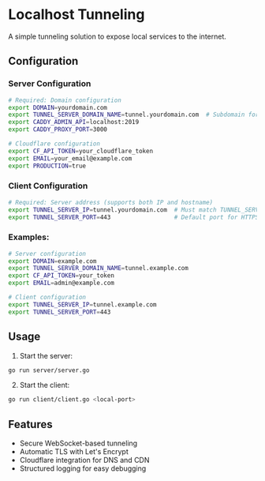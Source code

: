 # Localhost Tunneling

A simple tunneling solution to expose local services to the internet.

## Configuration

### Server Configuration
```bash
# Required: Domain configuration
export DOMAIN=yourdomain.com
export TUNNEL_SERVER_DOMAIN_NAME=tunnel.yourdomain.com  # Subdomain for tunnel server
export CADDY_ADMIN_API=localhost:2019
export CADDY_PROXY_PORT=3000

# Cloudflare configuration
export CF_API_TOKEN=your_cloudflare_token
export EMAIL=your_email@example.com
export PRODUCTION=true
```

### Client Configuration
```bash
# Required: Server address (supports both IP and hostname)
export TUNNEL_SERVER_IP=tunnel.yourdomain.com  # Must match TUNNEL_SERVER_DOMAIN_NAME
export TUNNEL_SERVER_PORT=443                  # Default port for HTTPS/WSS
```

### Examples:

```bash
# Server configuration
export DOMAIN=example.com
export TUNNEL_SERVER_DOMAIN_NAME=tunnel.example.com
export CF_API_TOKEN=your_token
export EMAIL=admin@example.com

# Client configuration
export TUNNEL_SERVER_IP=tunnel.example.com
export TUNNEL_SERVER_PORT=443
```

## Usage

1. Start the server:
```bash
go run server/server.go
```

2. Start the client:
```bash
go run client/client.go <local-port>
```

## Features

- Secure WebSocket-based tunneling
- Automatic TLS with Let's Encrypt
- Cloudflare integration for DNS and CDN
- Structured logging for easy debugging
